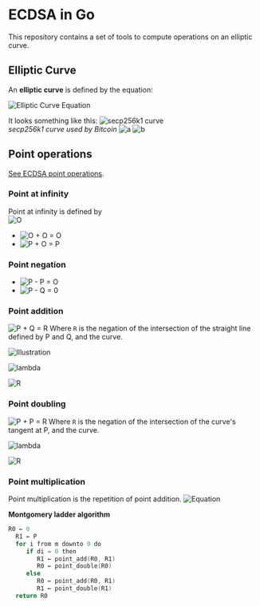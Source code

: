 # ECDSA in Go
This repository contains a set of tools to compute operations on an elliptic curve.  

## Elliptic Curve
An **elliptic curve** is defined by the equation:



![Elliptic Curve Equation](https://math.now.sh?from=y%5E2%20%3D%20x%5E3%2Bax%2Bb)  



It looks something like this: 
![secp256k1 curve](https://en.bitcoin.it/w/images/en/b/bf/Secp256k1.png)  
*secp256k1 curve used by Bitcoin*
![a](https://math.now.sh?from=a%3D0) 
![b](https://math.now.sh?from=b%3D7) 

## Point operations
[See ECDSA point operations](https://en.wikipedia.org/wiki/Elliptic_curve_point_multiplication#Point_operations).  

### Point at infinity
Point at infinity is defined by  
![O](https://math.now.sh?from=O%20%3D%20%5Cpmatrix%7B%200%20%5C%5C%200%7D)

* ![O + O = O](https://math.now.sh?from=O%20%2B%20O%20%3D%20O)  
* ![P + O = P](https://math.now.sh?from=P%20%2B%20O%20%3D%20P)  

### Point negation
* ![P - P = O](https://math.now.sh?from=P%20-%20P%20%3D%20O)
* ![P - Q = 0](https://math.now.sh?from=P%20-%20Q%20%3D%200%20%5CRightarrow%20P%20%3D%20Q)

### Point addition
![P + Q = R](https://math.now.sh?from=P%20%5Cne%20Q%20%5Cne%20O%20%5Cquad%20P%20%2B%20Q%20%3D%20R)
Where `R` is the negation of the intersection of the straight line defined by P and Q, and the curve.  

![Illustration](https://i.imgur.com/iFqWaS6.png)  

![lambda](https://math.now.sh?from=%5Clambda%20%3D%20%5Cfrac%7By_q-y_p%7D%7Bx_q-x_p%7D)  

![R](https://math.now.sh?from=R%20%3D%5Cpmatrix%7B%5Clambda%5E2-x_p%20-%20x_q%20%5C%5C%20%5Clambda(x_p-x_r)-y_q%7D)
 

### Point doubling
![P + P = R](https://math.now.sh?from=P%20%2B%20P%3D%20R)
Where `R` is the negation of the intersection of the curve's tangent at P, and the curve.  

![lambda](https://math.now.sh?from=%5Clambda%20%3D%20%5Cfrac%7B3x_p%5E2%20%2B%20a%7D%7B2y_p%7D)

![R](https://math.now.sh?from=R%20%3D%5Cpmatrix%7B%5Clambda%5E2-x_p%20-%20x_q%20%5C%5C%20%5Clambda(x_p-x_r)-y_q%7D)

### Point multiplication
Point multiplication is the repetition of point addition.
![Equation](https://math.now.sh?from=nP%20%3D%20%5Csum%5En_%7Bk%3D0%7D%7BP_k%7D%20%3D%20P%20%2B%20P%20%2B%20%5Cdots%20%2B%20P)  

**Montgomery ladder algorithm**  
```go
R0 ← 0
  R1 ← P
  for i from m downto 0 do
     if di = 0 then
        R1 ← point_add(R0, R1)
        R0 ← point_double(R0)
     else
        R0 ← point_add(R0, R1)
        R1 ← point_double(R1)
  return R0
```